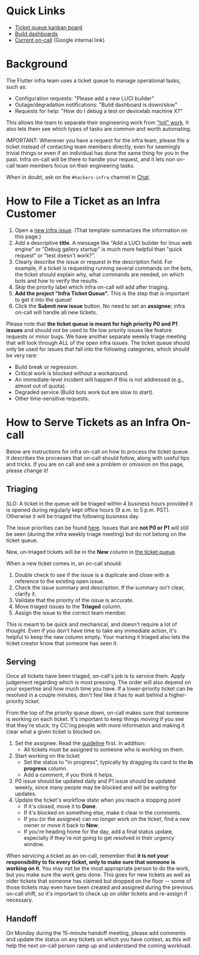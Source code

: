 # Quick Links
*   [Ticket queue kanban board](https://github.com/orgs/flutter/projects/81)
*   [Build dashboards](https://flutter-dashboard.appspot.com/)
*   [Current on-call](https://rotations.corp.google.com/rotation/5729708174999552) (Google internal link)

# Background

The Flutter infra team uses a ticket queue to manage operational tasks, such as:
*   Configuration requests: "Please add a new LUCI builder"
*   Outage/degradation notifications: "Build dashboard is down/slow"
*   Requests for help: "How do I debug a test on devicelab machine X?"

This allows the team to separate their engineering work from ["toil" work](https://landing.google.com/sre/sre-book/chapters/eliminating-toil/). It also lets them see which types of tasks are common and worth automating.

IMPORTANT: Whenever you have a request for the infra team, please file a ticket instead of contacting team members directly, even for seemingly trivial things or even if an individual has done the same thing for you in the past. Infra on-call will be there to handle your request, and it lets non on-call team members focus on their engineering tasks.

When in doubt, ask on the `#hackers-infra` channel in [Chat](https://github.com/flutter/flutter/wiki/Chat).

# How to File a Ticket as an Infra Customer
1. Open a [new infra issue](https://github.com/flutter/flutter/issues/new?assignees=&labels=team-infra&projects=&template=6_infrastructure.yml). (That template summarizes the information on this page.)
2. Add a descriptive **title**. A message like "Add a LUCI builder for linux web engine" or "Debug gallery startup" is much more helpful than "quick request" or "test doesn't work?".
3. Clearly describe the issue or request in the description field. For example, if a ticket is requesting running several commands on the bots, the ticket should explain why, what commands are needed, on which bots and how to verify the results.
4. Skip the priority label which infra on-call will add after triaging.
5. **Add the project "Infra Ticket Queue".** This is the step that is important to get it into the queue!
6. Click the **Submit new issue** button. No need to set an **assignee**; infra on-call will handle all new tickets.

Please note that **the ticket queue is meant for high priority P0 and P1 issues** and should not be used to file low priority issues like feature requests or minor bugs. We have another separate weekly triage meeting that will look through ALL of the open infra issues. The ticket queue should only be used for issues that fall into the following categories, which should be very rare:

  * Build break or regression.
  * Critical work is blocked without a workaround.
  * An immediate-level incident will happen if this is not addressed (e.g., almost out of quota).
  * Degraded service (Build bots work but are slow to start).
  * Other time-sensitive requests.

# How to Serve Tickets as an Infra On-call
Below are instructions for infra on-call on how to process the ticket queue. It describes the processes that on-call should follow, along with useful tips and tricks. If you are on call and see a problem or omission on this page, please change it!

## Triaging
SLO: A ticket in the queue will be triaged within 4 business hours provided it is opened during regularly kept office hours (9 a.m. to 5 p.m. PST). Otherwise it will be triaged the following business day.

The issue priorities can be found [here](https://github.com/flutter/flutter/wiki/Issue-hygiene#priorities). Issues that are **not P0 or P1** will still be seen (during the infra weekly triage meeting) but do not belong on the ticket queue.

New, un-triaged tickets will be in the **New** column in [the ticket queue](https://github.com/orgs/flutter/projects/81/views/1).

When a new ticket comes in, an on-call should:
1. Double check to see if the issue is a duplicate and close with a reference to the existing open issue.
2. Check the issue summary and description. If the summary isn't clear, clarify it.
3. Validate that the priority of the issue is accurate.
4. Move triaged issues to the **Triaged** column.
5. Assign the issue to the correct team member.

This is meant to be quick and mechanical, and doesn't require a lot of thought. Even if you don't have time to take any immediate action, it's helpful to keep the new column empty. Your marking it triaged also lets the ticket creator know that someone has seen it.

## Serving
Once all tickets have been triaged, on-call's job is to service them. Apply judgement regarding which is most pressing. The order will also depend on your expertise and how much time you have. If a lower-priority ticket can be resolved in a couple minutes, don't feel like it has to wait behind a higher-priority ticket.

From the top of the priority queue down, on-call makes sure that someone is working on each ticket. It's important to keep things moving if you see that they're stuck; try CC'ing people with more information and making it clear what a given ticket is blocked on.

1. Set the assignee. Read the [guideline](https://github.com/flutter/flutter/wiki/Issue-hygiene#assigning-issues) first. In addition:
    *   All tickets must be assigned to someone who is working on them.
2. Start working on the ticket
    *   Set the status to "in progress", typically by dragging its card to the **In progress** column.
    *   Add a comment, if you think it helps.
3. P0 issue should be updated daily and P1 issue should be updated weekly, since many people may be blocked and will be waiting for updates.
4. Update the ticket's workflow state when you reach a stopping point
    *   If it's closed, move it to **Done**.
    *   If it's blocked on something else, make it clear in the comments.
    *   If you (or the assignee) can no longer work on the ticket, find a new owner or move it back to **New**.
    *   If you're heading home for the day, add a final status update, especially if they're not going to get resolved in their urgency window.

When servicing a ticket as an on-call, remember that **it is not your responsibility to fix every ticket, only to make sure that someone is working on it**. You may not be the most appropriate person to do the work, but you make sure the work gets done. This goes for new tickets as well as older tickets that someone has claimed but dropped on the floor -- some of those tickets may even have been created and assigned during the previous on-call shift, so it's important to check up on older tickets and re-assign if necessary.

## Handoff

On Monday during the 15-minute handoff meeting, please add comments and update the status on any tickets on which you have context, as this will help the next on-call person ramp up and understand the coming workload.

